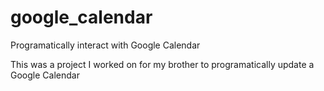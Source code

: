 # google_calendar
Programatically interact with Google Calendar

This was a project I worked on for my brother to programatically update a Google Calendar
